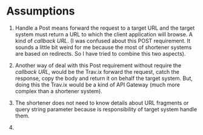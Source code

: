 # Assumptions

1. Handle a Post means forward the request to a target URL and the target system must return a URL to which the client application will browse. A kind of *callback URL*. (I was confused about this POST requirement. It sounds a little bit weird for me because the most of shortener systems are based on redirects. So I have tried to combine this two aspects).

2. Another way of deal with this Post requirement without require the *callback URL*, would be the Trav.ix forward the request, catch the response, copy the body and return it on behalf the target system. But, doing this the Trav.ix would be a kind of API Gateway (much more complex than a shortener system).

3. The shortener does not need to know details about URL fragments or query string parameter because is responsibility of target system handle them.

4. 